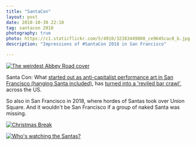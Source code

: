 ```yaml
---
title: "SantaCon"
layout: post
date: 2018-10-30 22:10
tag: santacon 2018
photography: true
photo: https://c1.staticflickr.com/5/4910/32383449808_ce9645cac8_b.jpg
description: "Impressions of #SantaCon 2018 in San Francisco"

---
```


<a data-flickr-embed="true" data-header="true"  href="https://www.flickr.com/photos/gedankenstuecke/32383449808/in/dateposted-public/" title="The weirdest Abbey Road cover"><img src="https://farm5.staticflickr.com/4910/32383449808_ce9645cac8_b.jpg" alt="The weirdest Abbey Road cover"></a><script async src="//embedr.flickr.com/assets/client-code.js" charset="utf-8"></script>

Santa Con: What [started out as anti-capitalist performance art in San Francisco (hanging Santa included)](https://melmagazine.com/en-us/story/an-oral-history-of-santacon), has [turned into a 'reviled bar crawl'](https://web.archive.org/web/20141212222348/http://blogs.villagevoice.com/runninscared/2014/12/people-hate-santacon.php), across the US.

So also in San Francisco in 2018, where hordes of Santas took over Union Square. And it wouldn't be San Francisco if a group of naked Santa was missing.

<a data-flickr-embed="true" data-header="true"  href="https://www.flickr.com/photos/gedankenstuecke/45342585205/in/dateposted-public/" title="Christmas Break"><img src="https://farm5.staticflickr.com/4851/45342585205_9cd19f2414_b.jpg" alt="Christmas Break"></a>

<a data-flickr-embed="true" data-header="true"  href="https://www.flickr.com/photos/gedankenstuecke/46204665782/in/dateposted-public/" title="Who&#x27;s watching the Santas?"><img src="https://farm2.staticflickr.com/1968/46204665782_58ba630d04_b.jpg" alt="Who&#x27;s watching the Santas?"></a>

